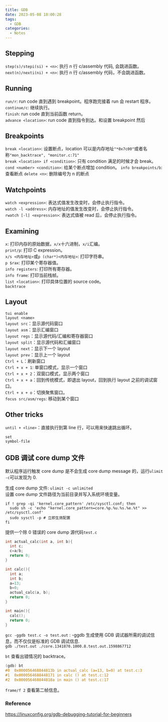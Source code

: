 ```yaml
---
title: GDB
date: 2023-05-08 18:00:28
tags:
  - GDB
categories:
  - Notes
---
```


## Stepping

`step(s)/stepi(si) + <n>`: 执行 n 行 c/assembly 代码, 会跳进函数。  
`next(n)/nexti(ni) + <n>`: 执行 n 行 c/assembly 代码，不会跳进函数。

## Running

`run/r`: run code 直到遇到 breakpoint。程序跑完接着 run 会 restart 程序。  
`continue/c`: 继续执行。  
`finish`: run code 直到当前函数 return。  
`advance <location>`: run code 直到指令到达<location>。和设置 breakpoint 然后

## Breakpoints

`break <location>`: 设置断点，location 可以是内存地址`"*0x7c00"`或者名称`"mon_backtrace", "monitor.c:71"`  
`break <location> if <condition>`: 只有 condition 满足的时候才会 break。  
`cond <number> <condition>`: 给某个断点增加 condition。
`info breakpoints/b`: 查看断点
`delete <n>`: 删除编号为 n 的断点

## Watchpoints

`watch <expression>`: 表达式值发生改变时，会停止执行指令。  
`watch -l <address>`: 内存地址的值发生改变时，会停止执行指令。  
`rwatch [-l] <expression>`: 表达式值被 read 后，会停止执行指令。

## Examining

`x`: 打印内存的原始数据，`x/x`十六进制，`x/i`汇编。  
`print/p`: 打印 C expression。  
`x/s <内存地址>`或`p (char*)<内存地址>`: 打印字符串。  
`p $rax`: 打印某个寄存器值。  
`info registers`: 打印所有寄存器。  
`info frame`: 打印当前栈帧。  
`list <location>`: 打印具体位置的 source code。  
`backtrace`

## Layout

`tui enable`  
`layout <name>`  
`layout src`：显示源代码窗口  
`layout asm`：显示汇编窗口  
`layout regs`：显示源代码/汇编和寄存器窗口  
`layout split`：显示源代码和汇编窗口  
`layout next`：显示下一个 layout  
`layout prev`：显示上一个 layout  
`Ctrl + L`：刷新窗口  
`Ctrl + x + 1`: 单窗口模式，显示一个窗口  
`Ctrl + x + 2`：双窗口模式，显示两个窗口  
`Ctrl + x + a`：回到传统模式，即退出 layout，回到执行 layout 之前的调试窗口。  
`Ctrl + x + o`：切换聚焦窗口。  
`focus src/asm/regs`: 移动到某个窗口

## Other tricks

`until + <line>`：直接执行到第 line 行，可以用来快速跳出循环。

`set`  
`symbol-file`

## GDB 调试 core dump 文件

默认程序运行触发 core dump 是不会生成 core dump message 的，运行`ulimit -c`可以发现为 0.

生成 core dump 文件: `ulimit -c unlimited`  
设置 core dump 文件路径为当前目录并写入系统环境变量。

```shell
if ! grep -qi 'kernel.core_pattern' /etc/sysctl.conf; then
  sudo sh -c 'echo "kernel.core_pattern=core.%p.%u.%s.%e.%t" >> /etc/sysctl.conf'
  sudo sysctl -p # 立即生效配置
fi
```

提供一个除 0 错误的 core dump 源代码`test.c`

```c
int actual_calc(int a, int b){
  int c;
  c=a/b;
  return 0;
}

int calc(){
  int a;
  int b;
  a=13;
  b=0;
  actual_calc(a, b);
  return 0;
}

int main(){
  calc();
  return 0;
}
```

`gcc -ggdb test.c -o test.out` : -ggdb 生成使用 GDB 调试器所需的调试信息，而不仅仅是标准的 GDB 调试信息.  
`gdb ./test.out ./core.1341870.1000.8.test.out.1598867712`

`bt` 查看出错情况的 backtrace。

```c
(gdb) bt
#0  0x000056468844813b in actual_calc (a=13, b=0) at test.c:3
#1  0x0000564688448171 in calc () at test.c:12
#2  0x000056468844818a in main () at test.c:17
```

`frame/f 2` 查看第二帧信息。

### Reference

https://linuxconfig.org/gdb-debugging-tutorial-for-beginners

